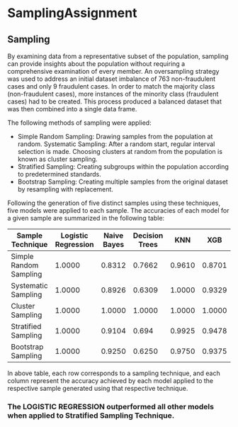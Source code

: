 # SamplingAssignment
## Sampling
By examining data from a representative subset of the population, sampling can provide insights about the population without requiring a comprehensive examination of every member. An oversampling strategy was used to address an initial dataset imbalance of 763 non-fraudulent cases and only 9 fraudulent cases. In order to match the majority class (non-fraudulent cases), more instances of the minority class (fraudulent cases) had to be created. This process produced a balanced dataset that was then combined into a single data frame.

The following methods of sampling were applied:

- Simple Random Sampling: Drawing samples from the population at random.
Systematic Sampling: After a random start, regular interval selection is made.
Choosing clusters at random from the population is known as cluster sampling.
- Stratified Sampling: Creating subgroups within the population according to predetermined standards.
- Bootstrap Sampling: Creating multiple samples from the original dataset by resampling with replacement.


Following the generation of five distinct samples using these techniques, five models were applied to each sample. The accuracies of each model for a given sample are summarized in the following table:

| Sample Technique      | Logistic Regression | Naive Bayes      | Decision Trees   | KNN              |  XGB |
|-----------------------|---------------|---------------------|------------------|------------------|------------------|
| Simple Random Sampling| 1.0000        | 0.8312              | 0.7662           | 0.9610           | 0.8701           |
| Systematic Sampling   | 1.0000        | 0.8926              | 0.6309           | 1.0000           | 0.9329           |
| Cluster Sampling      | 1.0000        | 1.0000              | 1.0000           | 1.0000           | 1.0000           |
| Stratified Sampling   | 1.0000        | 0.9104              | 0.694            | 0.9925           | 0.9478           |
| Bootstrap Sampling    | 1.0000        | 0.9250              | 0.6250           | 0.9750           | 0.9375           |

In above table, each row corresponds to a sampling technique, and each column represent the accuracy achieved by each model applied to the respective sample generated using that respective technique.
<br>
### The LOGISTIC REGRESSION outperformed all other models when applied to Stratified Sampling Technique.
